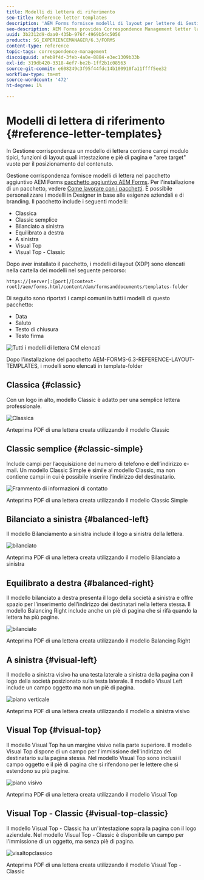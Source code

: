 ```yaml
---
title: Modelli di lettera di riferimento
seo-title: Reference letter templates
description: 'AEM Forms fornisce modelli di layout per lettere di Gestione corrispondenza che è possibile utilizzare per creare rapidamente le lettere. '
seo-description: AEM Forms provides Correspondence Management letter layout templates that you can use to create letters quickly.
uuid: 3b2312d9-daa0-435b-976f-4969b54c5056
products: SG_EXPERIENCEMANAGER/6.3/FORMS
content-type: reference
topic-tags: correspondence-management
discoiquuid: afeb9f4d-3feb-4a0e-8884-e3ec1309b33b
exl-id: 319db420-3318-4ef7-be2b-1ff2b1c08563
source-git-commit: e608249c3f95f44fdc14b100910fa11ffff5ee32
workflow-type: tm+mt
source-wordcount: '472'
ht-degree: 1%

---
```


# Modelli di lettera di riferimento {#reference-letter-templates}

In Gestione corrispondenza un modello di lettera contiene campi modulo tipici, funzioni di layout quali intestazione e piè di pagina e &quot;aree target&quot; vuote per il posizionamento del contenuto.

Gestione corrispondenza fornisce modelli di lettera nel pacchetto aggiuntivo AEM Forms [pacchetto aggiuntivo AEM Forms](https://experienceleague.adobe.com/docs/experience-manager-release-information/aem-release-updates/forms-updates/aem-forms-releases.html). Per l&#39;installazione di un pacchetto, vedere [Come lavorare con i pacchetti](/help/sites-administering/package-manager.md). È possibile personalizzare i modelli in Designer in base alle esigenze aziendali e di branding. Il pacchetto include i seguenti modelli:

* Classica
* Classic semplice
* Bilanciato a sinistra
* Equilibrato a destra
* A sinistra
* Visual Top
* Visual Top - Classic

Dopo aver installato il pacchetto, i modelli di layout (XDP) sono elencati nella cartella dei modelli nel seguente percorso:

`https://[server]:[port]/[context-root]/aem/forms.html/content/dam/formsanddocuments/templates-folder`

Di seguito sono riportati i campi comuni in tutti i modelli di questo pacchetto:

* Data
* Saluto
* Testo di chiusura
* Testo firma

![Tutti i modelli di lettera CM elencati](assets/templatescorrespondence.png)

Dopo l&#39;installazione del pacchetto AEM-FORMS-6.3-REFERENCE-LAYOUT-TEMPLATES, i modelli sono elencati in template-folder

## Classica {#classic}

Con un logo in alto, modello Classic è adatto per una semplice lettera professionale.

![Classica](assets/classic.png)

Anteprima PDF di una lettera creata utilizzando il modello Classic

## Classic semplice {#classic-simple}

Include campi per l’acquisizione del numero di telefono e dell’indirizzo e-mail. Un modello Classic Simple è simile al modello Classic, ma non contiene campi in cui è possibile inserire l’indirizzo del destinatario.

![Frammento di informazioni di contatto](assets/classicsimple.png)

Anteprima PDF di una lettera creata utilizzando il modello Classic Simple

## Bilanciato a sinistra {#balanced-left}

Il modello Bilanciamento a sinistra include il logo a sinistra della lettera.

![bilanciato](assets/balancedleft.png)

Anteprima PDF di una lettera creata utilizzando il modello Bilanciato a sinistra

## Equilibrato a destra {#balanced-right}

Il modello bilanciato a destra presenta il logo della società a sinistra e offre spazio per l’inserimento dell’indirizzo dei destinatari nella lettera stessa. Il modello Balancing Right include anche un piè di pagina che si rifà quando la lettera ha più pagine.

![bilanciato](assets/balancedright.png)

Anteprima PDF di una lettera creata utilizzando il modello Balancing Right

## A sinistra {#visual-left}

Il modello a sinistra visivo ha una testa laterale a sinistra della pagina con il logo della società posizionato sulla testa laterale. Il modello Visual Left include un campo oggetto ma non un piè di pagina.

![piano verticale](assets/visualleft.png)

Anteprima PDF di una lettera creata utilizzando il modello a sinistra visivo

## Visual Top {#visual-top}

Il modello Visual Top ha un margine visivo nella parte superiore. Il modello Visual Top dispone di un campo per l&#39;immissione dell&#39;indirizzo del destinatario sulla pagina stessa. Nel modello Visual Top sono inclusi il campo oggetto e il piè di pagina che si rifendono per le lettere che si estendono su più pagine.

![piano visivo](assets/visualtop.png)

Anteprima PDF di una lettera creata utilizzando il modello Visual Top

## Visual Top - Classic {#visual-top-classic}

Il modello Visual Top - Classic ha un&#39;intestazione sopra la pagina con il logo aziendale. Nel modello Visual Top - Classic è disponibile un campo per l&#39;immissione di un oggetto, ma senza piè di pagina.

![visaltopclassico](assets/visualtopclassic.png)

Anteprima PDF di una lettera creata utilizzando il modello Visual Top - Classic
